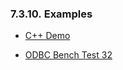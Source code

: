 <div>

<div>

<div>

<div>

### 7.3.10. Examples

</div>

</div>

</div>

<div>

- <a href="http://docs.openlinksw.com/mt/odbcsam.html#cppdemo"
  class="ulink" target="_top">C++ Demo</a>

- <a href="http://docs.openlinksw.com/mt/odbcsam.html#odbcbench"
  class="ulink" target="_top">ODBC Bench Test 32</a>

</div>

</div>
